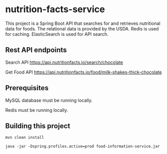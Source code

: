 # nutrition-facts-service
This project is a Spring Boot API that searches for and retrieves nutritional data for foods. The relational data is provided by the USDA. Redis is used for caching. ElasticSearch is used for API search.

## Rest API endpoints
Search API
https://api.nutritionfacts.io/search/chocolate

Get Food API
https://api.nutritionfacts.io/food/milk-shakes-thick-chocolate

## Prerequisites
MySQL database must be running locally.

Redis must be running locally.


## Building this project
`mvn clean install`

`java -jar -Dspring.profiles.active=prod food-information-service.jar`

